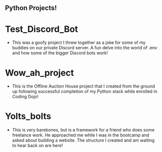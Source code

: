 ## Python Projects!

# Test_Discord_Bot
  - This was a goofy project I threw together as a joke for some of my buddies on our private Discord server. A fun delve into the world of .env and how some of the bigger Discord bots work!

# Wow_ah_project
 - This is the Offline Auction House project that I created from the ground up following successful completion of my Python stack while enrolled in Coding Dojo!

# Yolts_bolts
  - This is very barebones, but is a framework for a friend who does some freelance work. He approached me while I was in the bootcamp and asked about building a website. The structure I created and am waiting to hear back on are here!
